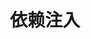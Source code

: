 ---
titleicon: 
title: 依赖注入
titleTemplate: Vitepress
description: 使用VItepress搭建个人博客时，需要归档和标签，利用createContentLoader进行生成
layout: doc
navbar: "true"
sidebar: "true"
tags: 
  - go
date: 
created: 2024-05-07T16:54
updated: 2024-05-18T01:16

prev:
  text: 4、测试
  link: /posts/langages/go/4、测试
next:
  text: 6、Mocking
  link: /posts/langages/go/6、Mocking
---